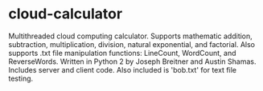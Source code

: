 # cloud-calculator
Multithreaded cloud computing calculator. Supports mathematic addition, subtraction, multiplication, division, natural exponential, and factorial. Also supports .txt file manipulation functions: LineCount, WordCount, and ReverseWords.
Written in Python 2 by Joseph Breitner and Austin Shamas.
Includes server and client code. Also included is 'bob.txt' for text file testing. 
